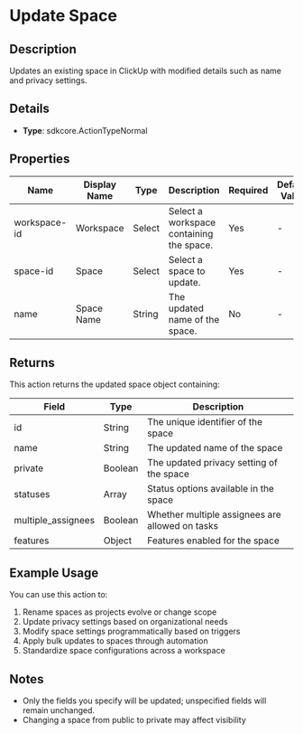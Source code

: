 # Update Space

## Description

Updates an existing space in ClickUp with modified details such as name and privacy settings.

## Details

- **Type**: sdkcore.ActionTypeNormal

## Properties

| Name | Display Name | Type | Description | Required | Default Value |
|------|--------------|------|-------------|----------|---------------|
| workspace-id | Workspace | Select | Select a workspace containing the space. | Yes | - |
| space-id | Space | Select | Select a space to update. | Yes | - |
| name | Space Name | String | The updated name of the space. | No | - |

## Returns

This action returns the updated space object containing:

| Field | Type | Description |
|-------|------|-------------|
| id | String | The unique identifier of the space |
| name | String | The updated name of the space |
| private | Boolean | The updated privacy setting of the space |
| statuses | Array | Status options available in the space |
| multiple_assignees | Boolean | Whether multiple assignees are allowed on tasks |
| features | Object | Features enabled for the space |

## Example Usage

You can use this action to:

1. Rename spaces as projects evolve or change scope
2. Update privacy settings based on organizational needs
3. Modify space settings programmatically based on triggers
4. Apply bulk updates to spaces through automation
5. Standardize space configurations across a workspace

## Notes

- Only the fields you specify will be updated; unspecified fields will remain unchanged.
- Changing a space from public to private may affect visibility